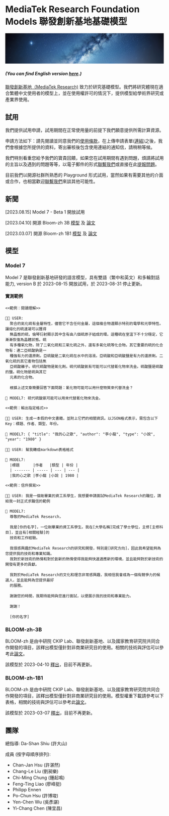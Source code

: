 # MediaTek Research Foundation Models 聯發創新基地基礎模型

![](./assets/starry_night.jpg)

##### (You can find English version [here](README_EN.md).)

[聯發創新基地（MediaTek Research)](https://www.mtkresearch.com/) 致力於研究基礎模型。我們將研究體現在適合繁體中文使用者的模型上，並在使用權許可的情況下，提供模型給學術界研究或產業界使用。

## 試用

我們提供試用申請，試用期間在正常使用量的前提下我們願意提供所需計算資源。

申請方法如下：請先閱讀並同意我們的[使用條款](./APP-LICENSE)，在上傳申請表單([連結](https://www.surveycake.com/s/y6yDM))之後，我們會根據您所提供的資料，寄出審核後包含使用連結的通知信，請稍稍等候。

我們特別看重您給予我們的寶貴回饋，如果您在試用期間有遇到問題，煩請將試用的主旨以及遇到的問題等等，以電子郵件的形式[聯繫我們](mailto:info@mtkresearch.com)或直接在此[提報問題](https://github.com/mtkresearch/MR-LLM/issues)。

目前我們以開源社群所熟悉的 Playground 形式試用，當然如果有需要其他的介面或合作，也相當歡迎[聯繫我們](mailto:info@mtkresearch.com)來談其他可能性。

## 新聞

[2023.08.15] Model 7 - Beta 1 開放試用

[2023.04.10] 開源 Bloom-zh 3B [模型](https://huggingface.co/ckip-joint/bloom-3b-zh) 及 [論文](https://arxiv.org/abs/2303.04715)

[2023.03.07] 開源 Bloom-zh 1B1 [模型](https://huggingface.co/ckip-joint/bloom-1b1-zh) 及 [論文](https://arxiv.org/abs/2303.04715)

## 模型

### Model 7

Model 7 是聯發創新基地研發的語言模型，具有雙語（繁中和英文）和多輪對話能力, version B 於 2023-08-15 開放試用，於 2023-08-31 停止更新。

#### 實測範例

```
<<範例：閱讀理解>>

👩🏻 USER: 
  聚合的氮化硫有金屬特性，儘管它不含任何金屬，這個複合物還顯示特別的電學和光學特性。讓熔化的硫速凝可以獲得
  無晶態的硫，倫琴衍射顯示其中含有由八個硫原子組成的環。這種硫在室溫下不十分穩定，它漸漸恢復為晶體狀態。硫
  有多種氧化物，除了二氧化硫和三氧化硫之外，還有多氧化硫等化合物。其它重要的硫的化合物有：連二亞硫酸鈉是一
  種強有力的還原劑。亞硫酸是二氧化硫在水中的溶液。亞硫酸和亞硫酸鹽是有力的還原劑。二氧化硫的其它產物包括焦
  亞硫酸離子。硫代硫酸物是氧化劑。硫代硫酸氨有可能可以代替氰化物來洗金。硫酸鹽是硫酸的鹽。硫化物是硫與其它
  元素的化合物。

  根據上述文章簡要回答下面問題：氰化物可能可以用什麼物質來代替洗金？

💬 MODEL7: 硫代硫酸氨可能可以用來代替氰化物來洗金。
```

```
<<範例：輸出指定格式>>

👩🏻 USER: 生成一本假的中文書籍，並附上它們的相關資訊。以JSON格式表示，需包含以下Key：標題、作者、類型、年份。

💬 MODEL7: { "title": "我的心之歌", "author": "李小龍", "type": "小說", "year": "1980" }

👩🏻 USER: 幫我轉成markdown表格格式

💬 MODEL7:
  |標題      |作者   |類型 | 年份 |
  | ------- | ----- | --- | --- |
  |我的心之歌 |李小龍 |小說 | 1980 |
```

```
<<範例：信件撰寫>>

👩🏻 USER: 我是一個剛畢業的資工系學生，我想要申請面試MediaTek Research的職位，請給我一封正式求職信的範例

💬 MODEL7: 
  尊敬的MediaTek Research，

  我是[你的名字]，一位剛畢業的資工系學生。我在[大學名稱]完成了學士學位，主修[主修科目]，並且有[相關經驗]的
  技術和工作經驗。

  我很感興趣於MediaTek Research的研究和開發，特別是[研究方向]，因此我希望能夠為您提供我的技術和專業知識。
  我對於新技術的熱情和對於創新的熱情使得我能夠快速適應新的環境，並且能夠對於新技術的開發有更多的貢獻。

  我對於MediaTek Research的文化和理念非常感興趣，我相信我會成為一個有競爭力的候選人，並且能夠為您提供最好
  的服務。

  謝謝您的時間，我期待能夠與您進行面試，以便展示我的技術和專業能力。

  謝謝！

  [你的名字]
```

### BLOOM-zh-3B

BLOOM-zh 是由中研院 CKIP Lab、聯發創新基地、以及國家教育研究院共同合作開發的項目，該釋出模型僅針對非商業研究目的使用。相關的技術與評估可以參考此[論文](https://arxiv.org/abs/2303.04715)。

該模型於 2023-04-10 [釋出](https://huggingface.co/ckip-joint/bloom-3b-zh)，目前不再更新。

### BLOOM-zh-1B1

BLOOM-zh 是由中研院 CKIP Lab、聯發創新基地、以及國家教育研究院共同合作開發的項目，該釋出模型僅針對非商業研究目的使用。模型權重下載請參考以下表格，相關的技術與評估可以參考此[論文](https://arxiv.org/abs/2303.04715)。

該模型於 2023-03-07 [釋出](https://huggingface.co/ckip-joint/bloom-1b1-zh)，目前不再更新。

## 團隊

總指導: Da-Shan Shiu (許大山)  
  
成員 (按字母順序排列):  
- Chan-Jan Hsu (許湛然)
- Chang-Le Liu (劉昶樂)
- Chi-Ming Chung (鍾起鳴)
- Feng-Ting Liao (廖峰挺)
- Philipp Ennen
- Po-Chun Hsu (許博竣)
- Yen-Chen Wu (吳彥諶)
- Yi-Chang Chen (陳宜昌)
